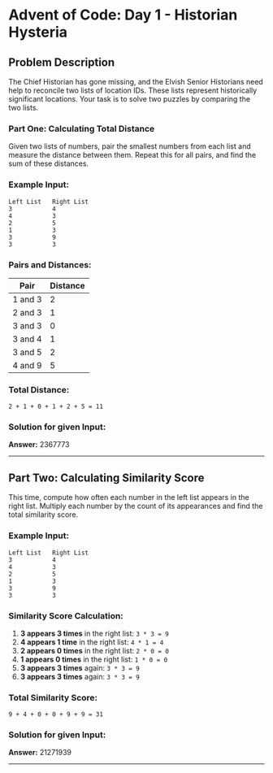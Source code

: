 # Advent of Code: Day 1 - Historian Hysteria

## Problem Description

The Chief Historian has gone missing, and the Elvish Senior Historians need help to reconcile two lists of location IDs. These lists represent historically significant locations. Your task is to solve two puzzles by comparing the two lists.

### Part One: Calculating Total Distance

Given two lists of numbers, pair the smallest numbers from each list and measure the distance between them. Repeat this for all pairs, and find the sum of these distances.

### Example Input:

```
Left List   Right List
3           4
4           3
2           5
1           3
3           9
3           3
```

### Pairs and Distances:

| Pair      | Distance |
|-----------|----------|
| 1 and 3   | 2        |
| 2 and 3   | 1        |
| 3 and 3   | 0        |
| 3 and 4   | 1        |
| 3 and 5   | 2        |
| 4 and 9   | 5        |

### Total Distance:

```
2 + 1 + 0 + 1 + 2 + 5 = 11
```

### Solution for given Input:

**Answer:** 2367773

---

## Part Two: Calculating Similarity Score

This time, compute how often each number in the left list appears in the right list. Multiply each number by the count of its appearances and find the total similarity score.

### Example Input:

```
Left List   Right List
3           4
4           3
2           5
1           3
3           9
3           3
```

### Similarity Score Calculation:

1. **3 appears 3 times** in the right list: `3 * 3 = 9`
2. **4 appears 1 time** in the right list: `4 * 1 = 4`
3. **2 appears 0 times** in the right list: `2 * 0 = 0`
4. **1 appears 0 times** in the right list: `1 * 0 = 0`
5. **3 appears 3 times** again: `3 * 3 = 9`
6. **3 appears 3 times** again: `3 * 3 = 9`

### Total Similarity Score:

```
9 + 4 + 0 + 0 + 9 + 9 = 31
```

### Solution for given Input:

**Answer:** 21271939

---